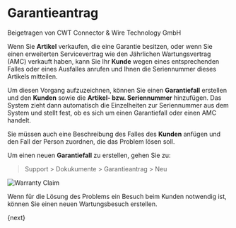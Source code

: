 # Garantieantrag
<span class="text-muted contributed-by">Beigetragen von CWT Connector & Wire Technology GmbH</span>

Wenn Sie **Artikel** verkaufen, die eine Garantie besitzen, oder wenn Sie einen erweiterten Servicevertrag wie den Jährlichen Wartungsvertrag (AMC) verkauft haben, kann Sie Ihr **Kunde** wegen eines entsprechenden Falles oder eines Ausfalles anrufen und Ihnen die Seriennummer dieses Artikels mitteilen.

Um diesen Vorgang aufzuzeichnen, können Sie einen **Garantiefall** erstellen und den **Kunden** sowie die **Artikel- bzw. Seriennummer** hinzufügen. Das System zieht dann automatisch die Einzelheiten zur Seriennummer aus dem System und stellt fest, ob es sich um einen Garantiefall oder einen AMC handelt.

Sie müssen auch eine Beschreibung des Falles des **Kunden** anfügen und den Fall der Person zuordnen, die das Problem lösen soll.

Um einen neuen **Garantiefall** zu erstellen, gehen Sie zu:

> Support > Dokukumente > Garantieantrag > Neu

![Warranty Claim](/docs/assets/img/support/warranty-claim.png)

Wenn für die Lösung des Problems ein Besuch beim Kunden notwendig ist, können Sie einen neuen Wartungsbesuch erstellen.

{next}
